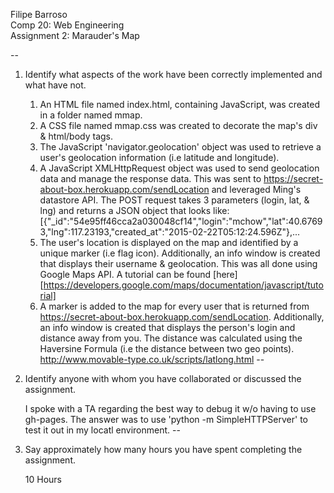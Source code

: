 Filipe Barroso <br>
Comp 20: Web Engineering <br>
Assignment 2: Marauder's Map<br>

--
1) Identify what aspects of the work have been correctly implemented and what have not.<br/>

	1. An HTML file named index.html, containing JavaScript, was created in a folder named mmap.
	2. A CSS file named mmap.css was created to decorate the map's div & html/body tags.
	3. The JavaScript 'navigator.geolocation' object was used to retrieve a user's geolocation
		information (i.e latitude and longitude).
	4. A JavaScript XMLHttpRequest object was used to send geolocation data and manage the response
		data.  This was sent to https://secret-about-box.herokuapp.com/sendLocation and leveraged
		Ming's datastore API.  The POST request takes 3 parameters (login, lat, & lng) and returns
		a JSON object that looks like:
		[{"_id":"54e95ff46cca2a030048cf14","login":"mchow","lat":40.67693,"lng":117.23193,"created_at":"2015-02-22T05:12:24.596Z"},...
	5. The user's location is displayed on the map and identified by a unique marker (i.e flag icon).
		Additionally, an info window is created that displays their username & geolocation.  This was
		all done using Google Maps API. A tutorial can be found 
		[here][https://developers.google.com/maps/documentation/javascript/tutorial]
	6. A marker is added to the map for every user that is returned from https://secret-about-box.herokuapp.com/sendLocation.
		Additionally, an info window is created that displays the person's login and distance away from you.
		The distance was calculated using the Haversine Formula (i.e the distance between two geo points).
		http://www.movable-type.co.uk/scripts/latlong.html
--
2) Identify anyone with whom you have collaborated or discussed the assignment. <br/>

	I spoke with a TA regarding the best way to debug it w/o having to use gh-pages.
	The answer was to use 'python -m SimpleHTTPServer' to test it out in my locatl environment.
--
3) Say approximately how many hours you have spent completing the assignment.<br/>

	10 Hours
